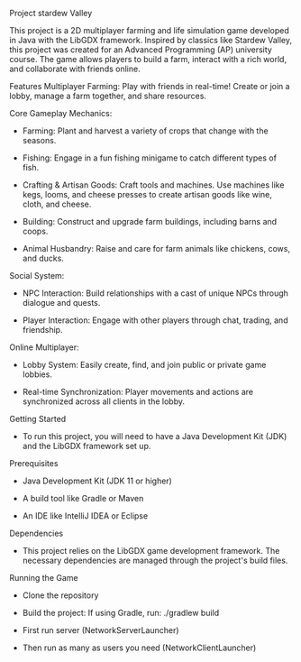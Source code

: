 Project stardew Valley

This project is a 2D multiplayer farming and life simulation game developed in Java with the LibGDX framework. Inspired by classics like Stardew Valley, this project was created for an Advanced Programming (AP) university course. The game allows players to build a farm, interact with a rich world, and collaborate with friends online.

Features
Multiplayer Farming: Play with friends in real-time! Create or join a lobby, manage a farm together, and share resources.

Core Gameplay Mechanics:

- Farming: Plant and harvest a variety of crops that change with the seasons.

- Fishing: Engage in a fun fishing minigame to catch different types of fish.

- Crafting & Artisan Goods: Craft tools and machines. Use machines like kegs, looms, and cheese presses to create artisan goods like wine, cloth, and cheese.

- Building: Construct and upgrade farm buildings, including barns and coops.

- Animal Husbandry: Raise and care for farm animals like chickens, cows, and ducks.

Social System:

- NPC Interaction: Build relationships with a cast of unique NPCs through dialogue and quests.

- Player Interaction: Engage with other players through chat, trading, and friendship.

Online Multiplayer:

- Lobby System: Easily create, find, and join public or private game lobbies.

- Real-time Synchronization: Player movements and actions are synchronized across all clients in the lobby.

Getting Started
- To run this project, you will need to have a Java Development Kit (JDK) and the LibGDX framework set up.

Prerequisites
- Java Development Kit (JDK 11 or higher)

- A build tool like Gradle or Maven

- An IDE like IntelliJ IDEA or Eclipse

Dependencies
- This project relies on the LibGDX game development framework. The necessary dependencies are managed through the project's build files.

Running the Game
- Clone the repository

- Build the project: If using Gradle, run: ./gradlew build

- First run server (NetworkServerLauncher)
- Then run as many as users you need (NetworkClientLauncher)

